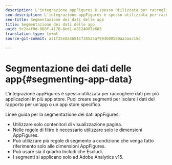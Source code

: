 ```yaml
---
description: L'integrazione appFigures è spesso utilizzata per raccogliere dati per più applicazioni in più app store. Puoi creare segmenti per isolare i dati del rapporto per un'app o un app store specifico.
seo-description: L'integrazione appFigures è spesso utilizzata per raccogliere dati per più applicazioni in più app store. Puoi creare segmenti per isolare i dati del rapporto per un'app o un app store specifico.
seo-title: Segmentazione dei dati delle app
title: Segmentazione dei dati delle app
uuid: 9c2aaf0d-088f-4178-8ed1-a8124087a683
translation-type: tm+mt
source-git-commit: a31f25e8a4681cf34525a7994b00580aa3aac15d

---
```



# Segmentazione dei dati delle app{#segmenting-app-data}

L'integrazione appFigures è spesso utilizzata per raccogliere dati per più applicazioni in più app store. Puoi creare segmenti per isolare i dati del rapporto per un'app o un app store specifico.

Linee guida per la segmentazione dei dati appFigures:

* Utilizzare solo contenitori di visualizzazione pagina.
* Nelle regole di filtro è necessario utilizzare solo le dimensioni [](../appfigures-overview/appfigures-metrics.md#concept-890b06e6f59e44a7a331ce872f4e1d9c) AppFigures.
* Può utilizzare più regole di segmento a condizione che venga fatto riferimento solo alle dimensioni [](../appfigures-overview/appfigures-metrics.md#concept-890b06e6f59e44a7a331ce872f4e1d9c) AppFigures.
* Può usare sia il quadro Includi che Escludi.
* I segmenti si applicano solo ad Adobe Analytics v15.
